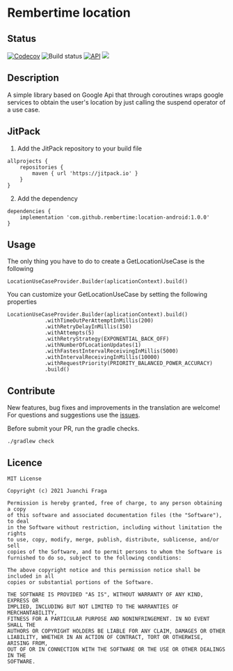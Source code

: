 # Rembertime location

## Status
[![Codecov](https://codecov.io/gh/rembertime/location-android/branch/develop/graph/badge.svg?token=7KHDY9ATMG)](https://codecov.io/gh/rembertime/location-android) ![Build status](https://github.com/rembertime/location-android/workflows/Build%20status/badge.svg) [![API](https://img.shields.io/badge/API-%2B16-green)](https://android-arsenal.com/api?level=16#l16) [![](https://jitpack.io/v/rembertime/location-android.svg)](https://jitpack.io/#rembertime/location-android)

  
## Description
A simple library based on Google Api that through coroutines wraps google services to obtain the user's location by just calling the suspend operator of a use case.

## JitPack
1. Add the JitPack repository to your build file
```
allprojects {
    repositories {
        maven { url 'https://jitpack.io' }
    }
}
```
2. Add the dependency
```
dependencies {
    implementation 'com.github.rembertime:location-android:1.0.0'
}
```

## Usage
The only thing you have to do to create a GetLocationUseCase is the following
```
LocationUseCaseProvider.Builder(aplicationContext).build()
```

You can customize your GetLocationUseCase by setting the following properties
```
LocationUseCaseProvider.Builder(aplicationContext).build()
            .withTimeOutPerAttemptInMillis(200)
            .withRetryDelayInMillis(150)
            .withAttempts(5)
            .withRetryStrategy(EXPONENTIAL_BACK_OFF)
            .withNumberOfLocationUpdates(1)
            .withFastestIntervalReceivingInMillis(5000)
            .withIntervalReceivingInMillis(10000)
            .withRequestPriority(PRIORITY_BALANCED_POWER_ACCURACY)
            .build()
```

## Contribute
New features, bug fixes and improvements in the translation are welcome! For questions and suggestions use the [issues](https://github.com/JuanchiFraga/rembertime-location-android/issues).

Before submit your PR, run the gradle checks.
```
./gradlew check
```

## Licence
```
MIT License

Copyright (c) 2021 Juanchi Fraga

Permission is hereby granted, free of charge, to any person obtaining a copy
of this software and associated documentation files (the "Software"), to deal
in the Software without restriction, including without limitation the rights
to use, copy, modify, merge, publish, distribute, sublicense, and/or sell
copies of the Software, and to permit persons to whom the Software is
furnished to do so, subject to the following conditions:

The above copyright notice and this permission notice shall be included in all
copies or substantial portions of the Software.

THE SOFTWARE IS PROVIDED "AS IS", WITHOUT WARRANTY OF ANY KIND, EXPRESS OR
IMPLIED, INCLUDING BUT NOT LIMITED TO THE WARRANTIES OF MERCHANTABILITY,
FITNESS FOR A PARTICULAR PURPOSE AND NONINFRINGEMENT. IN NO EVENT SHALL THE
AUTHORS OR COPYRIGHT HOLDERS BE LIABLE FOR ANY CLAIM, DAMAGES OR OTHER
LIABILITY, WHETHER IN AN ACTION OF CONTRACT, TORT OR OTHERWISE, ARISING FROM,
OUT OF OR IN CONNECTION WITH THE SOFTWARE OR THE USE OR OTHER DEALINGS IN THE
SOFTWARE.
```


